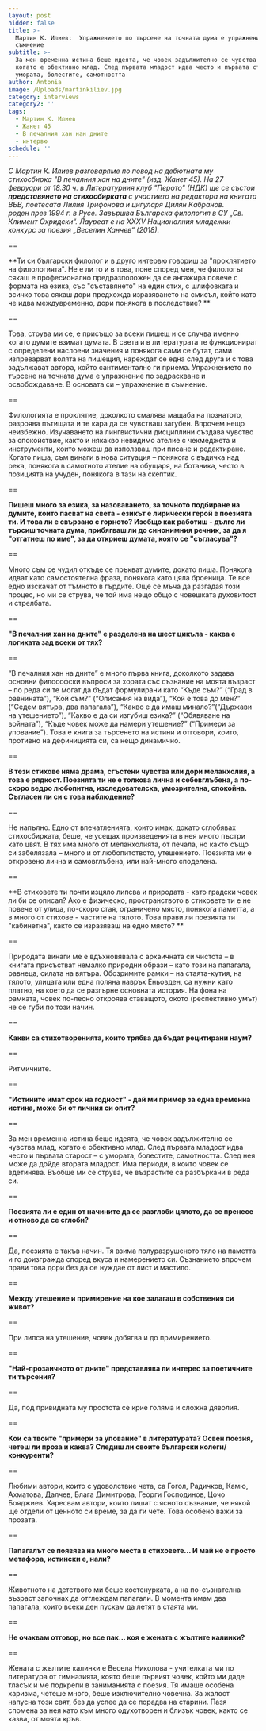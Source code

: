 ```yaml
---
layout: post
hidden: false
title: >-
  Мартин К. Илиев:  Упражнението по търсене на точната дума е упражнение в
  съмнение
subtitle: >-
  За мен временна истина беше идеята, че човек задължително се чувства млад,
  когато е обективно млад. След първата младост идва често и първата старост – с
  умората, болестите, самотността
author: Antonia
image: /Uploads/martinkiliev.jpg
category: interviews
category2: ''
tags:
  - Мартин К. Илиев
  - Жанет 45
  - В печалния хан нан дните
  - интервю
schedule: ''
---
```

_С Мартин К. Илиев разговаряме по повод на дебютната му стихосбирка "В печалния хан на дните" (изд. Жанет 45). На 27 февруари от 18.30 ч. в Литературния клуб "Перото" (НДК) ще се състои **представянето на стихосбирката** с участието на редактора на книгата ВБВ, поетесата Лилия Трифонова и цигуларя Дилян Кабранов._\
_роден през 1994 г. в Русе. Завършва Българска филология в СУ „Св. Климент Охридски“. Лауреат е на ХХХV Националния младежки конкурс за поезия „Веселин Ханчев“ (2018)._

\==

**Ти си български филолог и в друго интервю говориш за "проклятието на филологията". Не е ли то и в това, поне според мен, че филологът сякаш е професионално предразположен да се ангажира повече с формата на езика, със "съставянето" на един стих, с шлифовката и всичко това сякаш дори предхожда изразяването на смисъл, който като че идва междувременно, дори понякога в последствие?  **

\==

Това, струва ми се, е присъщо за всеки пишещ и се случва именно когато думите взимат думата. В света и в литературата те функционират с определени наслоени значения и понякога сами се бутат, сами изпреварват волята на пишещия, нареждат се една след друга и с това задължават автора, който сантиментално ги приема. Упражнението по търсене на точната дума е упражнение по задраскване и освобождаване. В основата си – упражнение в съмнение.  

\==

Филологията е проклятие, доколкото смалява мащаба на познатото, разроява пътищата и те кара да се чувстваш загубен. Впрочем нещо неизбежно. Изучаването на лингвистични дисциплини създава чувство за спокойствие, както и някакво невидимо ателие с чекмеджета и инструменти, които можеш да използваш при писане и редактиране. Когато пиша, съм винаги в нова ситуация – понякога с въдичка над река, понякога в самотното ателие на обущаря, на ботаника, често в позицията на учуден, понякога в тази на скептик. 

\==

**Пишеш много за езика, за назоваването, за точното подбиране на думите, които пасват на света - езикът е лирически герой в поезията ти. И това ли е свързано с горното? Изобщо как работиш - дълго ли търсиш точната дума, прибягваш ли до синонимния речник, за да я "отгатнеш по име", за да откриеш думата, която се "съгласува"?**

\==

Много съм се чудил откъде се пръкват думите, докато пиша. Понякога идват като самостоятелна фраза, понякога като цяла броеница. Те все едно изскачат от тъмното в гърдите. Още се мъча да разгадая този процес, но ми се струва, че той има нещо общо с човешката духовитост и стрелбата. 

\==

**"В печалния хан на дните" е разделена на шест цикъла - каква е логиката зад всеки от тях?**

\==

“В печалния хан на дните” е много първа книга, доколкото задава основни философски въпроси за хората със съзнание на моята възраст – по реда си те могат да бъдат формулирани като “Къде съм?” (“Град в равнината”), “Кой съм?” (“Описания на вида”), “Кой е това до мен?” (“Седем вятъра, два папагала”), “Какво е да имаш минало?”(“Държави на утешението”), “Какво е да си изгубиш езика?” (“Обявяване на войната”), “Къде човек може да намери утешение?” (“Примери за упование”). Това е книга за търсенето на истини и отговори, които, противно на дефиницията си, са нещо динамично. 

\==

**В тези стихове няма драма, сгъстени чувства или дори меланхолия, а това е рядкост. Поезията ти не е толкова лична и себевглъбена, а по-скоро ведро любопитна, изследователска, умозрителна, спокойна. Съгласен ли си с това наблюдение?**

\==

Не напълно. Едно от впечатленията, които имах, докато сглобявах стихосбирката, беше, че усещах произведенията в нея много пъстри като цвят. В тях има много от меланхолията, от печала, но както също си забелязала – много и от любопитството, утешението. Поезията ми е откровено лична и самовглъбена, или най-много споделена. 

\==

**В стиховете ти почти изцяло липсва и природата - като градски човек ли би се описал? Ако е физическо, пространството в стиховете ти е не повече от улица, по-скоро стая, ограничено място, понякога паметта, а в много от стихове - частите на тялото. Това прави ли поезията ти "кабинетна", както се изразяваш на едно място? **

\==

Природата винаги ме е вдъхновявала с архаичната си чистота – в книгата присъстват немалко природни образи – като този на папагала, равнеца, силата на вятъра. Обозримите рамки – на стаята-кутия, на тялото, улицата или една поляна навръх Еньовден, са нужни като платно, на което да се разгърне основната история. На фона на рамката, човек по-лесно откроява ставащото, окото (респективно умът) не се губи по този начин. 

\==

**Какви са стихотворенията, които трябва да бъдат рецитирани наум?**

\==

Ритмичните. 

\==

**"Истините имат срок на годност" - дай ми пример за една временна истина, може би от личния си опит?**

\==

За мен временна истина беше идеята, че човек задължително се чувства млад, когато е обективно млад. След първата младост идва често и първата старост – с умората, болестите, самотността. След нея може да дойде втората младост. Има периоди, в които човек се вдетинява. Въобще ми се струва, че възрастите са разбъркани в реда си. 

\==

**Поезията ли е един от начините да се разглоби цялото, да се пренесе и отново да се сглоби?**

\==

Да, поезията е такъв начин. Тя взима полуразрушеното тяло на паметта и го доизгражда според вкуса и намерението си. Съзнанието впрочем прави това дори без да се нуждае от лист и мастило. 

\==

**Между утешение и примирение на кое залагаш в собствения си живот?**

\==

При липса на утешение, човек добягва и до примирението.

\==

**"Най-прозаичното от дните" представлява ли интерес за поетичните ти търсения?**

\==

Да, под привидната му простота се крие голяма и сложна дяволия. 

\==

**Кои са твоите "примери за упование" в литературата? Освен поезия, четеш ли проза и каква? Следиш ли своите български колеги/конкуренти?**

\==

Любими автори, които с удоволствие чета, са Гогол, Радичков, Камю, Ахматова, Далчев, Блага Димитрова, Георги Господинов, Цочо Бояджиев. Харесвам автори, които пишат с ясното съзнание, че някой ще отдели от ценното си време, за да ги чете. Това особено важи за прозата. 

\==

**Папагалът се появява на много места в стиховете... И май не е просто метафора, истински е, нали?**

\==

Животното на детството ми беше костенурката, а на по-съзнателна възраст започнах да отглеждам папагали. В момента имам два папагала, които всеки ден пускам да летят в стаята ми.  

\==

**Не очаквам отговор, но все пак... коя е жената с жълтите калинки?**

\==

Жената с жълтите калинки е Весела Николова - учителката ми по литература от гимназията, която беше първият човек, който ми даде тласък и ме подкрепи в заниманията с поезия. Тя имаше особена харизма, четеше много, беше изключително човечна. За жалост напусна този свят, без да успее да се порадва на старини. Пазя спомена за нея като към много одухотворен и близък човек, както се казва, от моята кръв.

